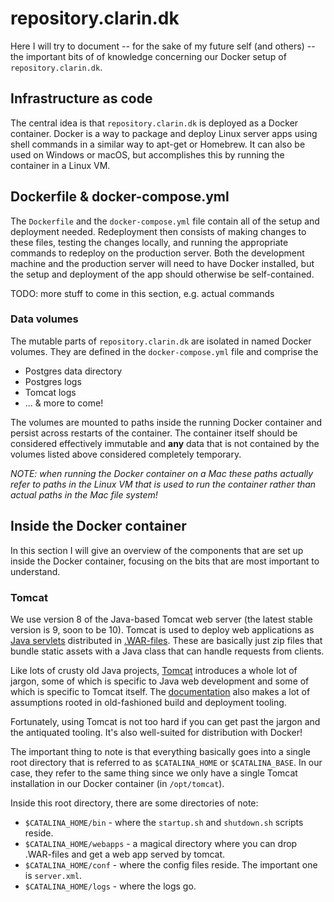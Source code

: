 repository.clarin.dk
====================
Here I will try to document -- for the sake of my future self (and others) -- the important bits of of knowledge concerning our Docker setup of `repository.clarin.dk`.

Infrastructure as code
----------------------
The central idea is that `repository.clarin.dk` is deployed as a Docker container. Docker is a way to package and deploy Linux server apps using shell commands in a similar way to apt-get or Homebrew. It can also be used on Windows or macOS, but accomplishes this by running the container in a Linux VM.


## Dockerfile & docker-compose.yml
The `Dockerfile` and the `docker-compose.yml` file contain all of the setup and deployment needed. Redeployment then consists of making changes to these files, testing the changes locally, and running the appropriate commands to redeploy on the production server. Both the development machine and the production server will need to have Docker installed, but the setup and deployment of the app should otherwise be self-contained.

TODO: more stuff to come in this section, e.g. actual commands

### Data volumes
The mutable parts of `repository.clarin.dk` are isolated in named Docker volumes. They are defined in the `docker-compose.yml` file and comprise the

* Postgres data directory
* Postgres logs
* Tomcat logs
* ... & more to come!

The volumes are mounted to paths inside the running Docker container and persist across restarts of the container. The container itself should be considered effectively immutable and **any** data that is not contained by the volumes listed above considered completely temporary.

_NOTE: when running the Docker container on a Mac these paths actually refer to paths in the Linux VM that is used to run the container rather than actual paths in the Mac file system!_

Inside the Docker container
---------------------------
In this section I will give an overview of the components that are set up inside the Docker container, focusing on the bits that are most important to understand.

### Tomcat
We use version 8 of the Java-based Tomcat web server (the latest stable version is 9, soon to be 10). Tomcat is used to deploy web applications as [Java servlets](https://en.wikipedia.org/wiki/Java_servlet) distributed in [.WAR-files](https://en.wikipedia.org/wiki/WAR_(file_format)). These are basically just zip files that bundle static assets with a Java class that can handle requests from clients.

Like lots of crusty old Java projects, [Tomcat](https://en.wikipedia.org/wiki/Apache_Tomcat) introduces a whole lot of jargon, some of which is specific to Java web development and some of which is specific to Tomcat itself. The [documentation](http://tomcat.apache.org/tomcat-8.0-doc/) also makes a lot of assumptions rooted in old-fashioned build and deployment tooling.

Fortunately, using Tomcat is not too hard if you can get past the jargon and the antiquated tooling. It's also well-suited for distribution with Docker!

The important thing to note is that everything basically goes into a single root directory that is referred to as `$CATALINA_HOME` or `$CATALINA_BASE`. In our case, they refer to the same thing since we only have a single Tomcat installation in our Docker container (in `/opt/tomcat`).

Inside this root directory, there are some directories of note:

* `$CATALINA_HOME/bin` - where the `startup.sh` and `shutdown.sh` scripts reside.
* `$CATALINA_HOME/webapps` - a magical directory where you can drop .WAR-files and get a web app served by tomcat.
* `$CATALINA_HOME/conf` - where the config files reside. The important one is `server.xml`.
* `$CATALINA_HOME/logs` - where the logs go.
